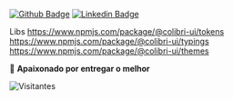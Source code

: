 [![Github Badge](https://img.shields.io/badge/-deeborges-000?style=flat-square&logo=Github&logoColor=white&link=https://github.com/rebeccamanzi)](https://github.com/deyvisonborges)
[![Linkedin Badge](https://img.shields.io/badge/-deyvisonborges-blue?style=flat-square&logo=Linkedin&logoColor=white&link=https://www.linkedin.com/in/deyvisonborges/)](https://www.linkedin.com/in/deyvisonborges/)

Libs
https://www.npmjs.com/package/@colibri-ui/tokens
https://www.npmjs.com/package/@colibri-ui/typings
https://www.npmjs.com/package/@colibri-ui/themes

💙 **Apaixonado por entregar o melhor**

![Visitantes](https://visitor-badge.glitch.me/badge?page_id=deeborges.readme)
